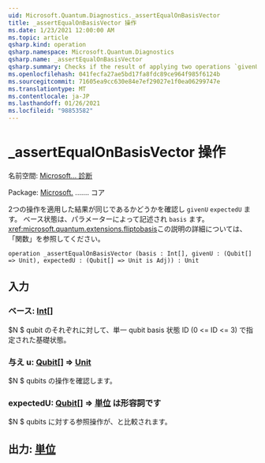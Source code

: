 ```yaml
---
uid: Microsoft.Quantum.Diagnostics._assertEqualOnBasisVector
title: _assertEqualOnBasisVector 操作
ms.date: 1/23/2021 12:00:00 AM
ms.topic: article
qsharp.kind: operation
qsharp.namespace: Microsoft.Quantum.Diagnostics
qsharp.name: _assertEqualOnBasisVector
qsharp.summary: Checks if the result of applying two operations `givenU` and `expectedU` to a basis state is the same. The basis state is described by `basis` parameter. See <xref:microsoft.quantum.extensions.fliptobasis> function for more details on this description.
ms.openlocfilehash: 041fecfa27ae5bd17fa8fdc89ce964f985f6124b
ms.sourcegitcommit: 71605ea9cc630e84e7ef29027e1f0ea06299747e
ms.translationtype: MT
ms.contentlocale: ja-JP
ms.lasthandoff: 01/26/2021
ms.locfileid: "98853582"
---
```

# <a name="_assertequalonbasisvector-operation"></a>_assertEqualOnBasisVector 操作

名前空間: [Microsoft... 診断](xref:Microsoft.Quantum.Diagnostics)

Package: [Microsoft.](https://nuget.org/packages/Microsoft.Quantum.QSharp.Core) ....... コア


2つの操作を適用した結果が同じであるかどうかを確認し `givenU` `expectedU` ます。 ベース状態は、パラメーターによって記述され `basis` ます。
<xref:microsoft.quantum.extensions.fliptobasis>この説明の詳細については、「関数」を参照してください。

```qsharp
operation _assertEqualOnBasisVector (basis : Int[], givenU : (Qubit[] => Unit), expectedU : (Qubit[] => Unit is Adj)) : Unit
```


## <a name="input"></a>入力

### <a name="basis--int"></a>ベース: [Int](xref:microsoft.quantum.lang-ref.int)[]

$N $ qubit のそれぞれに対して、単一 qubit basis 状態 ID (0 <= ID <= 3) で指定された基礎状態。


### <a name="givenu--qubit--unit"></a>与え u: [Qubit](xref:microsoft.quantum.lang-ref.qubit)[] => [Unit](xref:microsoft.quantum.lang-ref.unit) 

$N $ qubits の操作を確認します。


### <a name="expectedu--qubit--unit--is-adj"></a>expectedU: [Qubit](xref:microsoft.quantum.lang-ref.qubit)[] => [単位](xref:microsoft.quantum.lang-ref.unit)  は形容詞です

$N $ qubits に対する参照操作が、と比較されます。



## <a name="output--unit"></a>出力: [単位](xref:microsoft.quantum.lang-ref.unit)


